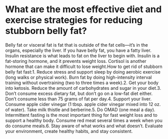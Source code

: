 # What are the most effective diet and exercise strategies for reducing stubborn belly fat?

Belly fat or visceral fat is fat that is outside of the fat cells—it’s in the organs, especially the liver. If you have belly fat, you have a fatty liver. Insulin resistance is what leads to fat on the liver to begin with. Insulin is a fat-storing hormone, and it prevents weight loss. Cortisol is another hormone that can make it difficult to lose weight.How to get rid of stubborn belly fat fast:1. Reduce stress and support sleep by doing aerobic exercise (long walks or physical work). Burn fat by doing high-intensity interval training without overtraining (two to three times a week).2. Get your body into ketosis. Reduce the amount of carbohydrates and sugar in your diet.3. Don’t consume excess dietary fat, but don’t go on a low-fat diet either. Don’t consume less than 75 grams of fat per day.4. Support your liver. Consume apple cider vinegar (1 tbsp. apple cider vinegar mixed into 12 oz. of water). Take milk thistle and berberine.5. Do OMAD (one meal a day). Intermittent fasting is the most important thing for fast weight loss and to support a healthy body. Consume red meat several times a week when you do consume meals.6. Stay aware of what works and what doesn’t. Evaluate your environment, create healthy habits, and stay consistent.